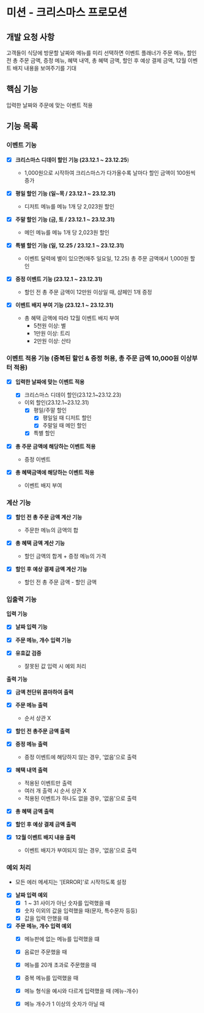 # 미션 - 크리스마스 프로모션

## 개발 요청 사항
고객들이 식당에 방문할 날짜와 메뉴를 미리 선택하면 이벤트 플래너가 주문 메뉴, 할인 전 총 주문 금액, 증정 메뉴, 혜택 내역, 총 혜택 금액, 할인 후 예상 결제 금액, 12월 이벤트 배지 내용을 보여주기를 기대

## 핵심 기능
입력한 날짜와 주문에 맞는 이벤트 적용


## 기능 목록

### 이벤트 기능
- [x] **크리스마스 디데이 할인 기능 (23.12.1 ~ 23.12.25**)
  - 1,000원으로 시작하여 크리스마스가 다가올수록 날마다 할인 금액이 100원씩 증가

- [x] **평일 할인 기능 (일~목 / 23.12.1 ~ 23.12.31)**
  - 디저트 메뉴를 메뉴 1개 당 2,023원 할인

- [x] **주말 할인 기능 (금, 토 / 23.12.1 ~ 23.12.31)**
  - 메인 메뉴를 메뉴 1개 당 2,023원 할인

- [x] **특별 할인 기능 (일, 12.25 / 23.12.1 ~ 23.12.31)**
  - 이벤트 달력에 별이 있으면(매주 일요일, 12.25) 총 주문 금액에서 1,000원 할인

- [x] **증정 이벤트 기능 (23.12.1 ~ 23.12.31)**
  - 할인 전 총 주문 금액이 12만원 이상일 때, 샴페인 1개 증정

- [x] **이벤트 배지 부여 기능 (23.12.1 ~ 23.12.31)**
  - 총 혜택 금액에 따라 12월 이벤트 배지 부여
    - 5천원 이상: 별
    - 1만원 이상: 트리
    - 2만원 이상: 산타

### 이벤트 적용 기능 (중복된 할인 & 증정 허용, 총 주문 금액 10,000원 이상부터 적용)
- [x] **입력한 날짜에 맞는 이벤트 적용**
  - [x] 크리스마스 디데이 할인(23.12.1~23.12.23)
  - 이외 할인(23.12.1~23.12.31)
    - [x] 평일/주말 할인
      - [x] 평일일 때 디저트 할인
      - [x] 주말일 때 메인 할인
    - [x] 특별 할인

- [x] **총 주문 금액에 해당하는 이벤트 적용**
  - 증정 이벤트

- [x] **총 혜택금액에 해당하는 이벤트 적용**
  - 이벤트 배지 부여

### 계산 기능

- [x] **할인 전 총 주문 금액 계산 기능**
  - 주문한 메뉴의 금액의 합

- [x] **총 혜택 금액 계산 기능**
  - 할인 금액의 합계 + 증정 메뉴의 가격

- [x] **할인 후 예상 결제 금액 계산 기능**
  - 할인 전 총 주문 금액 - 할인 금액
  

### 입출력 기능

**입력 기능**
- [x] **날짜 입력 기능**

- [x] **주문 메뉴, 개수 입력 기능**

- [x] **유효값 검증**
  - 잘못된 값 입력 시 예외 처리

**출력 기능**
- [x] **금액 천단위 콤마하여 출력**

- [x] **주문 메뉴 출력**
  - 순서 상관 X

- [x] **할인 전 총주문 금액 출력**

- [x] **증정 메뉴 출력**  
  - 증정 이벤트에 해당하지 않는 경우, '없음'으로 출력

- [x] **혜택 내역 출력**
  - 적용된 이벤트만 출력
  - 여러 개 출력 시 순서 상관 X
  - 적용된 이벤트가 하나도 없을 경우, '없음'으로 출력

- [x] **총 혜택 금액 출력**

- [x] **할인 후 예상 결제 금액 출력**

- [x] **12월 이벤트 배지 내용 출력**
  - 이벤트 배지가 부여되지 않는 경우, '없음'으로 출력

### 예외 처리
- 모든 에러 메세지는 '[ERROR]'로 시작하도록 설정

- [x] **날짜 입력 예외**
  - [x] 1 ~ 31 사이가 아닌 숫자를 입력했을 때
  - [x] 숫자 이외의 값을 입력했을 때(문자, 특수문자 등등)
  - [x] 값을 입력 안했을 때

- [x] **주문 메뉴, 개수 입력 예외**
  - [x] 메뉴판에 없는 메뉴를 입력했을 떄
  - [x] 음료만 주문했을 때
  - [x] 메뉴를 20개 초과로 주문했을 때
  - [x] 중복 메뉴를 입력했을 때
  - [x] 메뉴 형식을 예시와 다르게 입력했을 때 (메뉴-개수)
  - [x] 메뉴 개수가 1 이상의 숫자가 아닐 때

